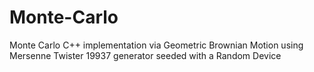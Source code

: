 # Monte-Carlo
Monte Carlo C++ implementation via Geometric Brownian Motion using Mersenne Twister 19937 generator seeded with a Random Device
